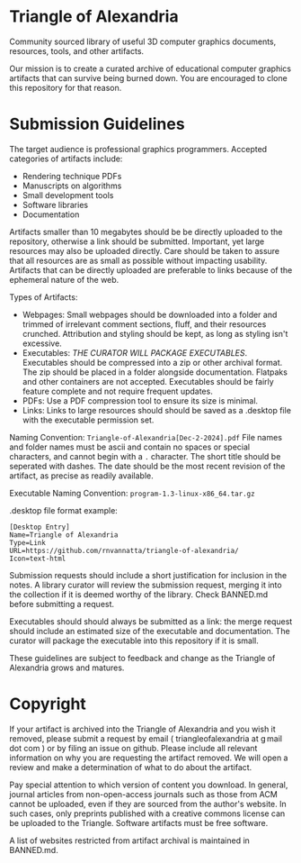 # Triangle of Alexandria

Community sourced library of useful 3D computer graphics documents, resources, tools, and other artifacts.

Our mission is to create a curated archive of educational computer graphics artifacts that can survive being burned down. You are encouraged to clone this repository for that reason.

# Submission Guidelines

The target audience is professional graphics programmers. Accepted categories of artifacts include:
* Rendering technique PDFs
* Manuscripts on algorithms
* Small development tools
* Software libraries
* Documentation

Artifacts smaller than 10 megabytes should be be directly uploaded to the repository, otherwise a link should be submitted. Important, yet large resources may also be uploaded directly. Care should be taken to assure that all resources are as small as possible without impacting usability. Artifacts that can be directly uploaded are preferable to links because of the ephemeral nature of the web.

Types of Artifacts:
* Webpages: Small webpages should be downloaded into a folder and trimmed of irrelevant comment sections, fluff, and their resources crunched. Attribution and styling should be kept, as long as styling isn't excessive.
* Executables: *THE CURATOR WILL PACKAGE EXECUTABLES*. Executables should be compressed into a zip or other archival format. The zip should be placed in a folder alongside documentation. Flatpaks and other containers are not accepted. Executables should be fairly feature complete and not require frequent updates.
* PDFs: Use a PDF compression tool to ensure its size is minimal.
* Links: Links to large resources should should be saved as a .desktop file with the executable permission set.

Naming Convention: `Triangle-of-Alexandria[Dec-2-2024].pdf` File names and folder names must be ascii and contain no spaces or special characters, and cannot begin with a `.` character. The short title should be seperated with dashes. The date should be the most recent revision of the artifact, as precise as readily available.

Executable Naming Convention: `program-1.3-linux-x86_64.tar.gz` 

.desktop file format example:
```
[Desktop Entry]
Name=Triangle of Alexandria
Type=Link
URL=https://github.com/rnvannatta/triangle-of-alexandria/
Icon=text-html
```

Submission requests should include a short justification for inclusion in the notes. A library curator will review the submission request, merging it into the collection if it is deemed worthy of the library. Check BANNED.md before submitting a request.

Executables should should always be submitted as a link: the merge request should include an estimated size of the executable and documentation. The curator will package the executable into this repository if it is small.

These guidelines are subject to feedback and change as the Triangle of Alexandria grows and matures.

# Copyright

If your artifact is archived into the Triangle of Alexandria and you wish it removed, please submit a request by email ( triangleofalexandria at g mail dot com ) or by filing an issue on github. Please include all relevant information on why you are requesting the artifact removed. We will open a review and make a determination of what to do about the artifact. 

Pay special attention to which version of content you download. In general, journal articles from non-open-access journals such as those from ACM cannot be uploaded, even if they are sourced from the author's website. In such cases, only preprints published with a creative commons license can be uploaded to the Triangle. Software artifacts must be free software.

A list of websites restricted from artifact archival is maintained in BANNED.md.
